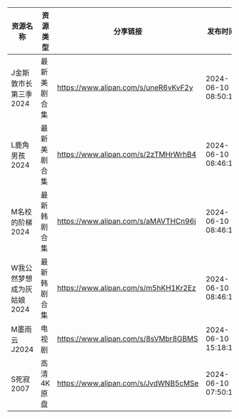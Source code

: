 | 资源名称            | 资源类型   | 分享链接                                 | 发布时间                |
| --------------- | ------ | ------------------------------------ | ------------------- |
| J金斯敦市长第三季2024   | 最新美剧合集 | https://www.alipan.com/s/uneR6vKvF2y | 2024-06-10 08:50:10 |
| L鹿角男孩2024       | 最新美剧合集 | https://www.alipan.com/s/2zTMHrWrhB4 | 2024-06-10 08:46:14 |
| M名校的阶梯2024      | 最新韩剧合集 | https://www.alipan.com/s/aMAVTHCn96j | 2024-06-10 08:46:12 |
| W我公然梦想成为灰姑娘2024 | 最新韩剧合集 | https://www.alipan.com/s/m5hKH1Kr2Ez | 2024-06-10 08:46:13 |
| M墨雨云J2024       | 电视剧    | https://www.alipan.com/s/8sVMbr8GBMS | 2024-06-10 15:18:19 |
| S死寂2007         | 高清4K原盘 | https://www.alipan.com/s/JvdWNB5cMSe | 2024-06-10 07:50:12 |
